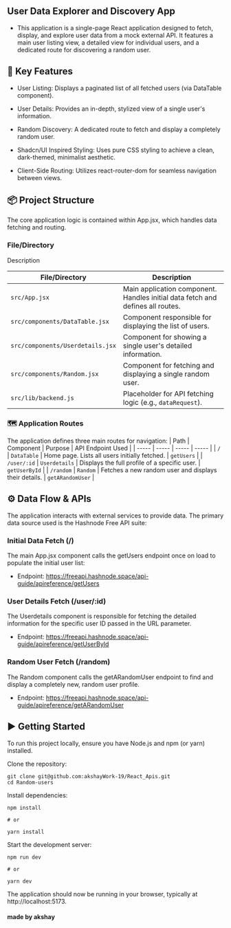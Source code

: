 ## User Data Explorer and Discovery App

- This application is a single-page React application designed to fetch, display, and explore user data from a mock external API. It features a main user listing view, a detailed view for individual users, and a dedicated route for discovering a random user.

## 🚀 Key Features

- User Listing: Displays a paginated list of all fetched users (via DataTable component).

- User Details: Provides an in-depth, stylized view of a single user's information.

- Random Discovery: A dedicated route to fetch and display a completely random user.

- Shadcn/UI Inspired Styling: Uses pure CSS styling to achieve a clean, dark-themed, minimalist aesthetic.

- Client-Side Routing: Utilizes react-router-dom for seamless navigation between views.

## 📦 Project Structure

The core application logic is contained within App.jsx, which handles data fetching and routing.

### File/Directory

Description

| File/Directory                   | Description                                                                    |
| -------------------------------- | ------------------------------------------------------------------------------ |
| `src/App.jsx`                    | Main application component. Handles initial data fetch and defines all routes. |
| `src/components/DataTable.jsx`   | Component responsible for displaying the list of users.                        |
| `src/components/Userdetails.jsx` | Component for showing a single user's detailed information.                    |
| `src/components/Random.jsx`      | Component for fetching and displaying a single random user.                    |
| `src/lib/backend.js`             | Placeholder for API fetching logic (e.g., `dataRequest`).                      |

### 🗺️ Application Routes

The application defines three main routes for navigation:
| Path | Component | Purpose | API Endpoint Used |
| ----- | ----- | ----- | ----- |
| `/` | `DataTable` | Home page. Lists all users initially fetched. | `getUsers` |
| `/user/:id` | `Userdetails` | Displays the full profile of a specific user. | `getUserById` |
| `/random` | `Random` | Fetches a new random user and displays their details. | `getARandomUser` |

## ⚙️ Data Flow & APIs

The application interacts with external services to provide data. The primary data source used is the Hashnode Free API suite:

### Initial Data Fetch (/)

The main App.jsx component calls the getUsers endpoint once on load to populate the initial user list:

- Endpoint: https://freeapi.hashnode.space/api-guide/apireference/getUsers

### User Details Fetch (/user/:id)

The Userdetails component is responsible for fetching the detailed information for the specific user ID passed in the URL parameter.

- Endpoint: https://freeapi.hashnode.space/api-guide/apireference/getUserById

### Random User Fetch (/random)

The Random component calls the getARandomUser endpoint to find and display a completely new, random user profile.

- Endpoint: https://freeapi.hashnode.space/api-guide/apireference/getARandomUser

## ▶️ Getting Started

To run this project locally, ensure you have Node.js and npm (or yarn) installed.

Clone the repository:

```
git clone git@github.com:akshayWork-19/React_Apis.git
cd Random-users
```

Install dependencies:

```
npm install

# or

yarn install
```

Start the development server:

```
npm run dev

# or

yarn dev
```

The application should now be running in your browser, typically at http://localhost:5173.

#### made by akshay
